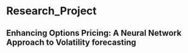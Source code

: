 # Research_Project

## Enhancing Options Pricing: A Neural Network Approach to Volatility forecasting